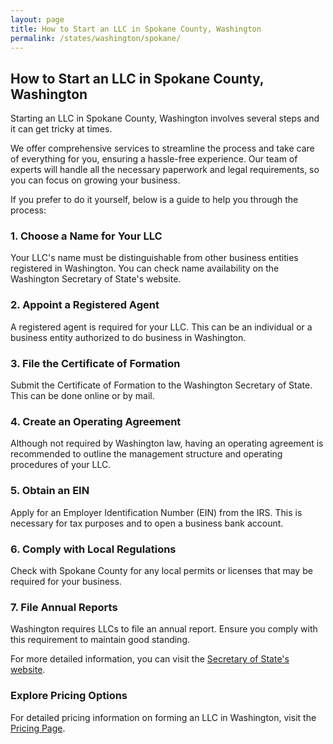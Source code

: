 ```yaml
---
layout: page
title: How to Start an LLC in Spokane County, Washington
permalink: /states/washington/spokane/
---
```


<h2>How to Start an LLC in Spokane County, Washington</h2>

<p>Starting an LLC in Spokane County, Washington involves several steps and it can get tricky at times.</p>

<p>We offer comprehensive services to streamline the process and take care of everything for you, ensuring a hassle-free experience. Our team of experts will handle all the necessary paperwork and legal requirements, so you can focus on growing your business.</p>

<p>If you prefer to do it yourself, below is a guide to help you through the process:</p>

<h3>1. Choose a Name for Your LLC</h3>
<p>Your LLC's name must be distinguishable from other business entities registered in Washington. You can check name availability on the Washington Secretary of State's website.</p>

<h3>2. Appoint a Registered Agent</h3>
<p>A registered agent is required for your LLC. This can be an individual or a business entity authorized to do business in Washington.</p>

<h3>3. File the Certificate of Formation</h3>
<p>Submit the Certificate of Formation to the Washington Secretary of State. This can be done online or by mail.</p>

<h3>4. Create an Operating Agreement</h3>
<p>Although not required by Washington law, having an operating agreement is recommended to outline the management structure and operating procedures of your LLC.</p>

<h3>5. Obtain an EIN</h3>
<p>Apply for an Employer Identification Number (EIN) from the IRS. This is necessary for tax purposes and to open a business bank account.</p>

<h3>6. Comply with Local Regulations</h3>
<p>Check with Spokane County for any local permits or licenses that may be required for your business.</p>

<h3>7. File Annual Reports</h3>
<p>Washington requires LLCs to file an annual report. Ensure you comply with this requirement to maintain good standing.</p>

<p>For more detailed information, you can visit the <a href="https://www.sos.washington.gov/">Secretary of State's website</a>.</p>

<h3>Explore Pricing Options</h3>
<p>For detailed pricing information on forming an LLC in Washington, visit the <a href="{ '/new-pricing/' | relative_url }">Pricing Page</a>.</p>
